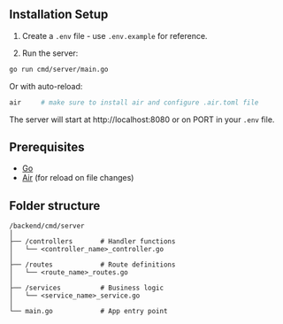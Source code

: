 ## Installation Setup

1. Create a `.env` file - use `.env.example` for reference.

2. Run the server:

```bash
go run cmd/server/main.go
```

Or with auto-reload:

```bash
air     # make sure to install air and configure .air.toml file
```

The server will start at http://localhost:8080 or on PORT in your `.env` file.


## Prerequisites

- [Go](https://go.dev)
- [Air](https://github.com/air-verse/air) (for reload on file changes)


## Folder structure

```
/backend/cmd/server
│
├── /controllers       # Handler functions
│   └── <controller_name>_controller.go
│
├── /routes            # Route definitions
│   └── <route_name>_routes.go
│
├── /services          # Business logic
│   └── <service_name>_service.go
│
└── main.go            # App entry point
```
